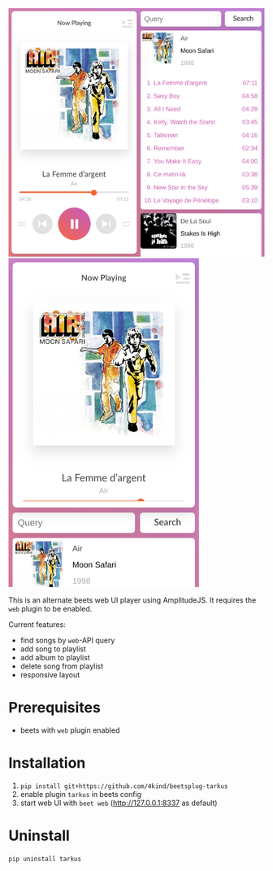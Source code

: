 ![alt text](large.png)
![alt text](small.png)

This is an alternate beets web UI player using AmplitudeJS. It requires the `web` plugin to be enabled.

Current features:
* find songs by `web`-API query
* add song to playlist
* add album to playlist
* delete song from playlist
* responsive layout

# Prerequisites
* beets with `web` plugin enabled

# Installation
1. `pip install git+https://github.com/4kind/beetsplug-tarkus`
2. enable plugin `tarkus` in beets config
3. start web UI with `beet web` (http://127.0.0.1:8337 as default)

# Uninstall
`pip uninstall tarkus`
